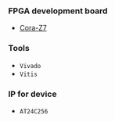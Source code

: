 ### FPGA development board
- [Cora-Z7](https://digilent.com/reference/programmable-logic/cora-z7/start)

### Tools
- `Vivado`
- `Vitis`

### IP for device
- `AT24C256`
